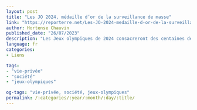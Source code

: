 ```yaml
---
layout: post
title: "Les JO 2024, médaille d’or de la surveillance de masse"
link: "https://reporterre.net/Les-JO-2024-medaille-d-or-de-la-surveillance-de-masse"
author: Hortense Chauvin
published_date: "26/07/2023"
description: "Les Jeux olympiques de 2024 consacreront des centaines de millions d’euros aux caméras, drones et policiers pour surveiller Paris. Des mesures d’exception qui risquent de perdurer longtemps après la compétition."
language: fr
categories:
- Liens

tags:
- "vie-privée"
- "société"
- "jeux-olympiques"

og-tags: "vie-privée, société, jeux-olympiques"
permalink: /:categories/:year/:month/:day/:title/
---
```

